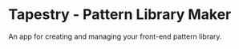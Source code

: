 # Tapestry - Pattern Library Maker

An app for creating and managing your front-end pattern library.

